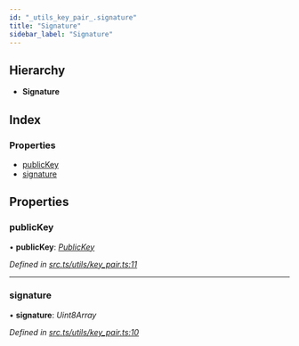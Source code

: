```yaml
---
id: "_utils_key_pair_.signature"
title: "Signature"
sidebar_label: "Signature"
---
```


## Hierarchy

* **Signature**

## Index

### Properties

* [publicKey](_utils_key_pair_.signature.md#publickey)
* [signature](_utils_key_pair_.signature.md#signature)

## Properties

###  publicKey

• **publicKey**: *[PublicKey](../classes/_utils_key_pair_.publickey.md)*

*Defined in [src.ts/utils/key_pair.ts:11](https://github.com/nearprotocol/nearlib/blob/213b318/src.ts/utils/key_pair.ts#L11)*

___

###  signature

• **signature**: *Uint8Array*

*Defined in [src.ts/utils/key_pair.ts:10](https://github.com/nearprotocol/nearlib/blob/213b318/src.ts/utils/key_pair.ts#L10)*
